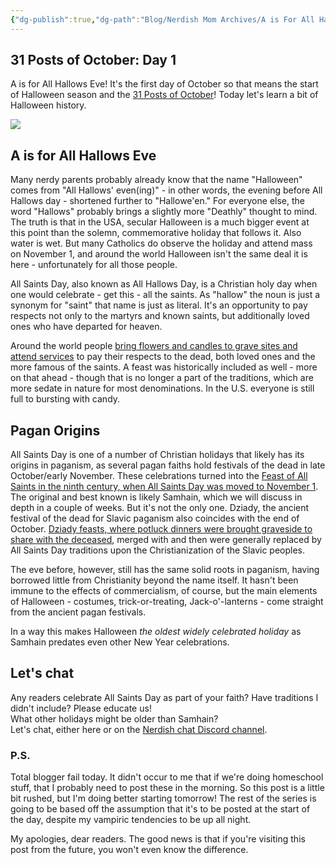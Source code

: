 ```yaml
---
{"dg-publish":true,"dg-path":"Blog/Nerdish Mom Archives/A is For All Hallows Eve.md","permalink":"/blog/nerdish-mom-archives/a-is-for-all-hallows-eve/","title":"A is For All Hallows Eve","tags":["homeschool"],"noteIcon":"","created":"","updated":"2023-07-12T23:15:47.543-04:00"}
---
```



## 31 Posts of October: Day 1

A is for All Hallows Eve! It's the first day of October so that means the start of Halloween season and the [31 Posts of October](https://chaoticorganized.com/2019/09/22/31-halloween-homeschool-ideas/)! Today let's learn a bit of Halloween history.

![](https://i.imgur.com/7CIc2Qm.png)

## A is for All Hallows Eve

Many nerdy parents probably already know that the name "Halloween" comes from "All Hallows' even(ing)" - in other words, the evening before All Hallows day - shortened further to "Hallowe'en." For everyone else, the word "Hallows" probably brings a slightly more "Deathly" thought to mind. The truth is that in the USA, secular Halloween is a much bigger event at this point than the solemn, commemorative holiday that follows it. Also water is wet. But many Catholics do observe the holiday and attend mass on November 1, and around the world Halloween isn't the same deal it is here - unfortunately for all those people.

All Saints Day, also known as All Hallows Day, is a Christian holy day when one would celebrate - get this - all the saints. As "hallow" the noun is just a synonym for "saint" that name is just as literal. It's an opportunity to pay respects not only to the martyrs and known saints, but additionally loved ones who have departed for heaven.

Around the world people [bring flowers and candles to grave sites and attend services](https://www.catholic.org/saints/allsaints/) to pay their respects to the dead, both loved ones and the more famous of the saints. A feast was historically included as well - more on that ahead - though that is no longer a part of the traditions, which are more sedate in nature for most denominations. In the U.S. everyone is still full to bursting with candy.

## Pagan Origins

All Saints Day is one of a number of Christian holidays that likely has its origins in paganism, as several pagan faiths hold festivals of the dead in late October/early November. These celebrations turned into the [Feast of All Saints in the ninth century, when All Saints Day was moved to November 1](https://www.sharefaith.com/guide/Christian-Holidays/information-on-all-saints-day.html). The original and best known is likely Samhain, which we will discuss in depth in a couple of weeks. But it's not the only one. Dziady, the ancient festival of the dead for Slavic paganism also coincides with the end of October. [Dziady feasts, where potluck dinners were brought graveside to share with the deceased](https://culture.pl/en/article/the-polish-halloween-all-you-need-to-know-about-dziady), merged with and then were generally replaced by All Saints Day traditions upon the Christianization of the Slavic peoples.

The eve before, however, still has the same solid roots in paganism, having borrowed little from Christianity beyond the name itself. It hasn't been immune to the effects of commercialism, of course, but the main elements of Halloween - costumes, trick-or-treating, Jack-o'-lanterns - come straight from the ancient pagan festivals.

In a way this makes Halloween _the oldest widely celebrated holiday_ as Samhain predates even other New Year celebrations.

## Let's chat

Any readers celebrate All Saints Day as part of your faith? Have traditions I didn't include? Please educate us!  
What other holidays might be older than Samhain?  
Let's chat, either here or on the [Nerdish chat Discord channel](https://discord.gg/JkPbnhb).

### P.S.

Total blogger fail today. It didn't occur to me that if we're doing homeschool stuff, that I probably need to post these in the morning. So this post is a little bit rushed, but I'm doing better starting tomorrow! The rest of the series is going to be based off the assumption that it's to be posted at the start of the day, despite my vampiric tendencies to be up all night.

My apologies, dear readers. The good news is that if you're visiting this post from the future, you won't even know the difference.
